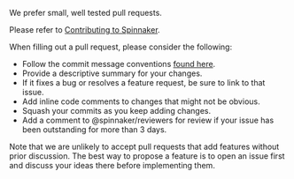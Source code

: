 We prefer small, well tested pull requests.

Please refer to [Contributing to Spinnaker](https://spinnaker.io/community/contributing/).

When filling out a pull request, please consider the following:

* Follow the commit message conventions [found here](https://spinnaker.io/docs/community/contributing/code/submitting/#commit-and-pr-message-conventions).
* Provide a descriptive summary for your changes.
* If it fixes a bug or resolves a feature request, be sure to link to that issue.
* Add inline code comments to changes that might not be obvious.
* Squash your commits as you keep adding changes.
* Add a comment to @spinnaker/reviewers for review if your issue has been outstanding for more than 3 days.

Note that we are unlikely to accept pull requests that add features without prior discussion. The best way to propose a feature is to open an issue first and discuss your ideas there before implementing them.
